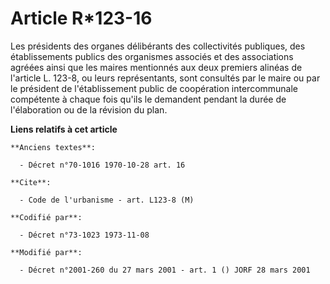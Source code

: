# Article R*123-16

Les présidents des organes délibérants des collectivités publiques, des établissements publics des organismes associés et des
associations agréées ainsi que les maires mentionnés aux deux premiers alinéas de l'article L. 123-8, ou leurs représentants,
sont consultés par le maire ou par le président de l'établissement public de coopération intercommunale compétente à chaque
fois qu'ils le demandent pendant la durée de l'élaboration ou de la révision du plan.

**Liens relatifs à cet article**

	**Anciens textes**:

	  - Décret n°70-1016 1970-10-28 art. 16

	**Cite**:

	  - Code de l'urbanisme - art. L123-8 (M)

	**Codifié par**:

	  - Décret n°73-1023 1973-11-08

	**Modifié par**:

	  - Décret n°2001-260 du 27 mars 2001 - art. 1 () JORF 28 mars 2001
